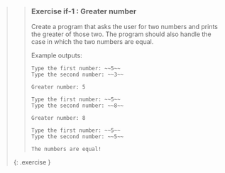 >>### Exercise if-1 : Greater number
>>
>>Create a program that asks the user for two numbers and prints the greater of those two. The program should also handle the case in which the two numbers are equal.
>>
>>Example outputs:
>>
>>```output
>>Type the first number: ~~5~~
>>Type the second number: ~~3~~
>>
>>Greater number: 5
>>```
>>
>>```output
>>Type the first number: ~~5~~
>>Type the second number: ~~8~~
>>
>>Greater number: 8
>>```
>>
>>```output
>>Type the first number: ~~5~~
>>Type the second number: ~~5~~
>>
>>The numbers are equal!
>>```
>{: .exercise }